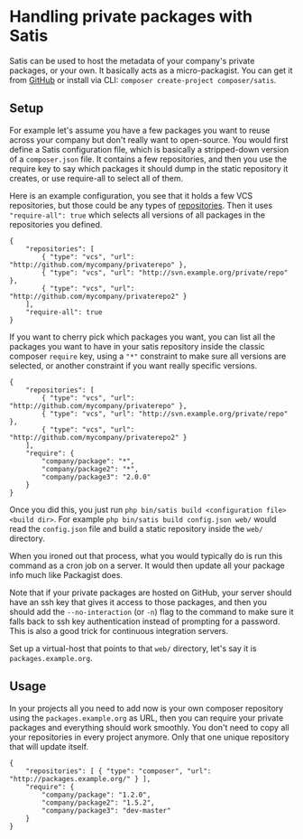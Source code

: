 <!--
    tagline: Host your own composer repository
-->
# Handling private packages with Satis

Satis can be used to host the metadata of your company's private packages, or
your own. It basically acts as a micro-packagist. You can get it from
[GitHub](http://github.com/composer/satis) or install via CLI:
`composer create-project composer/satis`.

## Setup

For example let's assume you have a few packages you want to reuse across your
company but don't really want to open-source. You would first define a Satis
configuration file, which is basically a stripped-down version of a
`composer.json` file. It contains a few repositories, and then you use the require
key to say which packages it should dump in the static repository it creates, or
use require-all to select all of them.

Here is an example configuration, you see that it holds a few VCS repositories,
but those could be any types of [repositories](../05-repositories.md). Then it
uses `"require-all": true` which selects all versions of all packages in the
repositories you defined.

    {
        "repositories": [
            { "type": "vcs", "url": "http://github.com/mycompany/privaterepo" },
            { "type": "vcs", "url": "http://svn.example.org/private/repo" },
            { "type": "vcs", "url": "http://github.com/mycompany/privaterepo2" }
        ],
        "require-all": true
    }

If you want to cherry pick which packages you want, you can list all the packages
you want to have in your satis repository inside the classic composer `require` key,
using a `"*"` constraint to make sure all versions are selected, or another
constraint if you want really specific versions.

    {
        "repositories": [
            { "type": "vcs", "url": "http://github.com/mycompany/privaterepo" },
            { "type": "vcs", "url": "http://svn.example.org/private/repo" },
            { "type": "vcs", "url": "http://github.com/mycompany/privaterepo2" }
        ],
        "require": {
            "company/package": "*",
            "company/package2": "*",
            "company/package3": "2.0.0"
        }
    }

Once you did this, you just run `php bin/satis build <configuration file> <build dir>`.
For example `php bin/satis build config.json web/` would read the `config.json`
file and build a static repository inside the `web/` directory.

When you ironed out that process, what you would typically do is run this
command as a cron job on a server. It would then update all your package info
much like Packagist does.

Note that if your private packages are hosted on GitHub, your server should have
an ssh key that gives it access to those packages, and then you should add
the `--no-interaction` (or `-n`) flag to the command to make sure it falls back
to ssh key authentication instead of prompting for a password. This is also a
good trick for continuous integration servers.

Set up a virtual-host that points to that `web/` directory, let's say it is
`packages.example.org`.

## Usage

In your projects all you need to add now is your own composer repository using
the `packages.example.org` as URL, then you can require your private packages and
everything should work smoothly. You don't need to copy all your repositories
in every project anymore. Only that one unique repository that will update
itself.

    {
        "repositories": [ { "type": "composer", "url": "http://packages.example.org/" } ],
        "require": {
            "company/package": "1.2.0",
            "company/package2": "1.5.2",
            "company/package3": "dev-master"
        }
    }
